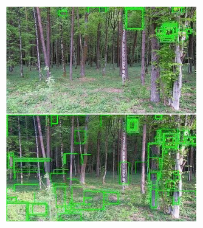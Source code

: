 ![20200511-061048-064053](in/20200511/20200511-061048-064053_0_.jpg)
![20200511-064058-071103](in/20200511/20200511-064058-071103_0_.jpg)
